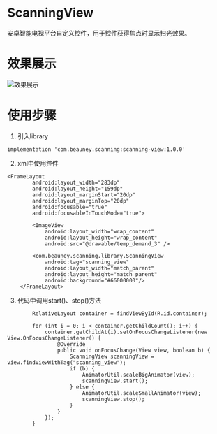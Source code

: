# ScanningView
安卓智能电视平台自定义控件，用于控件获得焦点时显示扫光效果。
# 效果展示
![效果展示](https://github.com/zeng280091932/ScanningView/blob/master/ImageForReadme/scanning1.gif)
# 使用步骤
1. 引入library

```implementation 'com.beauney.scanning:scanning-view:1.0.0'```

2. xml中使用控件

```
<FrameLayout
        android:layout_width="283dp"
        android:layout_height="159dp"
        android:layout_marginStart="20dp"
        android:layout_marginTop="20dp"
        android:focusable="true"
        android:focusableInTouchMode="true">

        <ImageView
            android:layout_width="wrap_content"
            android:layout_height="wrap_content"
            android:src="@drawable/temp_demand_3" />

        <com.beauney.scanning.library.ScanningView
            android:tag="scanning_view"
            android:layout_width="match_parent"
            android:layout_height="match_parent"
            android:background="#66000000"/>
    </FrameLayout>
```

3. 代码中调用start()、stop()方法

```
        RelativeLayout container = findViewById(R.id.container);

        for (int i = 0; i < container.getChildCount(); i++) {
            container.getChildAt(i).setOnFocusChangeListener(new View.OnFocusChangeListener() {
                @Override
                public void onFocusChange(View view, boolean b) {
                    ScanningView scanningView = view.findViewWithTag("scanning_view");
                    if (b) {
                        AnimatorUtil.scaleBigAnimator(view);
                        scanningView.start();
                    } else {
                        AnimatorUtil.scaleSmallAnimator(view);
                        scanningView.stop();
                    }
                }
            });
        }
```
